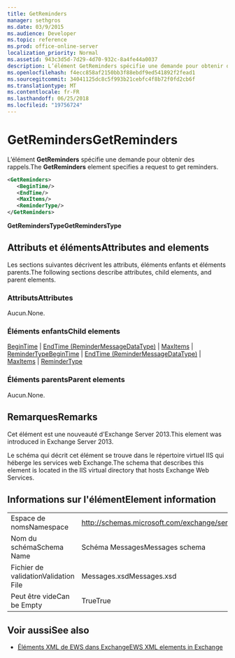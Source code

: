 ```yaml
---
title: GetReminders
manager: sethgros
ms.date: 03/9/2015
ms.audience: Developer
ms.topic: reference
ms.prod: office-online-server
localization_priority: Normal
ms.assetid: 943c3d5d-7d29-4d70-932c-8a4fe44a0037
description: L’élément GetReminders spécifie une demande pour obtenir des rappels.
ms.openlocfilehash: f4ecc858af2150bb3f88ebdf9ed541892f2fead1
ms.sourcegitcommit: 34041125dc8c5f993b21cebfc4f8b72f0fd2cb6f
ms.translationtype: MT
ms.contentlocale: fr-FR
ms.lasthandoff: 06/25/2018
ms.locfileid: "19756724"
---
```

# <a name="getreminders"></a><span data-ttu-id="178e6-103">GetReminders</span><span class="sxs-lookup"><span data-stu-id="178e6-103">GetReminders</span></span>

<span data-ttu-id="178e6-104">L’élément **GetReminders** spécifie une demande pour obtenir des rappels.</span><span class="sxs-lookup"><span data-stu-id="178e6-104">The **GetReminders** element specifies a request to get reminders.</span></span> 
  
```XML
<GetReminders>
   <BeginTime/>
   <EndTime/>
   <MaxItems/>
   <ReminderType/>
</GetReminders>

```

 <span data-ttu-id="178e6-105">**GetRemindersType**</span><span class="sxs-lookup"><span data-stu-id="178e6-105">**GetRemindersType**</span></span>
## <a name="attributes-and-elements"></a><span data-ttu-id="178e6-106">Attributs et éléments</span><span class="sxs-lookup"><span data-stu-id="178e6-106">Attributes and elements</span></span>

<span data-ttu-id="178e6-107">Les sections suivantes décrivent les attributs, éléments enfants et éléments parents.</span><span class="sxs-lookup"><span data-stu-id="178e6-107">The following sections describe attributes, child elements, and parent elements.</span></span>
  
### <a name="attributes"></a><span data-ttu-id="178e6-108">Attributs</span><span class="sxs-lookup"><span data-stu-id="178e6-108">Attributes</span></span>

<span data-ttu-id="178e6-109">Aucun.</span><span class="sxs-lookup"><span data-stu-id="178e6-109">None.</span></span>
  
### <a name="child-elements"></a><span data-ttu-id="178e6-110">Éléments enfants</span><span class="sxs-lookup"><span data-stu-id="178e6-110">Child elements</span></span>

<span data-ttu-id="178e6-111">[BeginTime](begintime.md) | [EndTime (ReminderMessageDataType)](endtime-remindermessagedatatype.md) | [MaxItems](maxitems.md) | [ReminderType](remindertype.md)</span><span class="sxs-lookup"><span data-stu-id="178e6-111">[BeginTime](begintime.md) | [EndTime (ReminderMessageDataType)](endtime-remindermessagedatatype.md) | [MaxItems](maxitems.md) | [ReminderType](remindertype.md)</span></span>
  
### <a name="parent-elements"></a><span data-ttu-id="178e6-112">Éléments parents</span><span class="sxs-lookup"><span data-stu-id="178e6-112">Parent elements</span></span>

<span data-ttu-id="178e6-113">Aucun.</span><span class="sxs-lookup"><span data-stu-id="178e6-113">None.</span></span>
  
## <a name="remarks"></a><span data-ttu-id="178e6-114">Remarques</span><span class="sxs-lookup"><span data-stu-id="178e6-114">Remarks</span></span>

<span data-ttu-id="178e6-115">Cet élément est une nouveauté d'Exchange Server 2013.</span><span class="sxs-lookup"><span data-stu-id="178e6-115">This element was introduced in Exchange Server 2013.</span></span>
  
<span data-ttu-id="178e6-116">Le schéma qui décrit cet élément se trouve dans le répertoire virtuel IIS qui héberge les services web Exchange.</span><span class="sxs-lookup"><span data-stu-id="178e6-116">The schema that describes this element is located in the IIS virtual directory that hosts Exchange Web Services.</span></span>
  
## <a name="element-information"></a><span data-ttu-id="178e6-117">Informations sur l'élément</span><span class="sxs-lookup"><span data-stu-id="178e6-117">Element information</span></span>

|||
|:-----|:-----|
|<span data-ttu-id="178e6-118">Espace de noms</span><span class="sxs-lookup"><span data-stu-id="178e6-118">Namespace</span></span>  <br/> |http://schemas.microsoft.com/exchange/services/2006/messages  <br/> |
|<span data-ttu-id="178e6-119">Nom du schéma</span><span class="sxs-lookup"><span data-stu-id="178e6-119">Schema Name</span></span>  <br/> |<span data-ttu-id="178e6-120">Schéma Messages</span><span class="sxs-lookup"><span data-stu-id="178e6-120">Messages schema</span></span>  <br/> |
|<span data-ttu-id="178e6-121">Fichier de validation</span><span class="sxs-lookup"><span data-stu-id="178e6-121">Validation File</span></span>  <br/> |<span data-ttu-id="178e6-122">Messages.xsd</span><span class="sxs-lookup"><span data-stu-id="178e6-122">Messages.xsd</span></span>  <br/> |
|<span data-ttu-id="178e6-123">Peut être vide</span><span class="sxs-lookup"><span data-stu-id="178e6-123">Can be Empty</span></span>  <br/> |<span data-ttu-id="178e6-124">True</span><span class="sxs-lookup"><span data-stu-id="178e6-124">True</span></span>  <br/> |
   
## <a name="see-also"></a><span data-ttu-id="178e6-125">Voir aussi</span><span class="sxs-lookup"><span data-stu-id="178e6-125">See also</span></span>



- [<span data-ttu-id="178e6-126">Éléments XML de EWS dans Exchange</span><span class="sxs-lookup"><span data-stu-id="178e6-126">EWS XML elements in Exchange</span></span>](ews-xml-elements-in-exchange.md)

